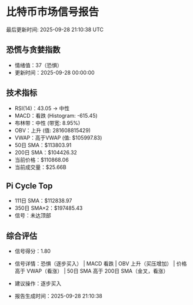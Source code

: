 # 比特币市场信号报告

最后更新时间: 2025-09-28 21:10:38 UTC

## 恐慌与贪婪指数
- 情绪值：37（恐惧）
- 更新时间：2025-09-28 00:00:00

## 技术指标
- RSI(14)：43.05 → 中性
- MACD：看跌 (Histogram: -615.45)
- 布林带：中性 (带宽: 8.95%)
- OBV：上升 (值: 281608815429)
- VWAP：高于VWAP (值: $105997.83)
- 50日 SMA：$113803.91
- 200日 SMA：$104426.32
- 当前价格：$110868.06
- 当前成交量：$25.66B

## Pi Cycle Top
- 111日 SMA：$112838.97
- 350日 SMA×2：$197485.43
- 信号：未达顶部

## 综合评估
- 信号得分：1.80
- 信号详情：恐惧（逐步买入） | MACD 看跌 | OBV 上升（买压增加） | 价格高于 VWAP（看涨） | 50日 SMA 高于 200日 SMA（金叉，看涨）
- 建议操作：逐步买入

- 报告生成时间：2025-09-28 21:10:38